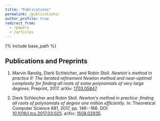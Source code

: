 ```yaml
---
title: "Publications"
permalink: /publications/
author_profile: true
redirect_from:
  - /papers
  - /articles
---
```


{% include base_path %}

## Publications and Preprints

1. Marvin Randig, Dierk Schleicher, and Robin Stoll.
_Newton's method in practice II: The iterated refinement Newton method and near-optimal complexity for finding all roots of some polynomials of very large degrees_.
Preprint, 2017.
arXiv: [1703.05847](https://arxiv.org/abs/1703.05847).

1. Dierk Schleicher and Robin Stoll.
_Newton's method in practice: finding all roots of polynomials of degree one million efficiently_.
In: Theoretical Computer Science 681, 2017, pp. 146--166.
DOI: [10.1016/j.tcs.2017.03.025](https://doi.org/10.1016/j.tcs.2017.03.025).
arXiv: [1508.02935](https://arxiv.org/abs/1508.02935).

